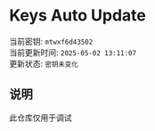# Keys Auto Update

当前密钥: `mtwxf6d43502`  
当前更新时间: `2025-05-02 13:11:07`   
更新状态: `密钥未变化`  
  
## 说明
此仓库仅用于调试 
